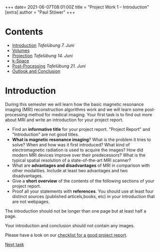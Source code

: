 +++
date= 2021-06-07T08:01:00Z
title = "Project Work 1 – Introduction"
[extra]
author = "Paul Stöwer"
+++

# Contents

- [Introduction](../introduction) *Tafelübung 7. Juni*
- [Volumes](../volume)
- [Projection](../projection) *Tafelübung 14. Juni*
- [k-Space](../projectiondomain)
- [Post-Processing](../postProcessing) *Tafelübung 21. Juni*
- [Outlook and Conclusion](../conclusion)

# Introduction

During this semester we will learn how the basic magnetic resonance imaging (MRI) reconstruction algorithms work and we will learn some post-processing method for medical imaging.
Your first task is to find out more about MRI and write an introduction for your project report.

- Find an **informative title** for your project report. "Project Report" and "Introduction" are not good titles.
- **What is magnetic resonance imaging**?
  What is the problem it tries to solve? When and how was it first introduced?
  What kind of electromagnetic radiation is used to acquire the images?
  How did modern MRI devices improve over their predecessors? What is the typical spatial resolution of a state-of-the-art MRI scanner?
- What are **advantages and disadvantages** of MRI in comparison with other modalities. Include at least two advantages and
  two disadvantages.
- Give a **short overview** of the contents of the following sections of your project report.
- Proof all your statements with **references**. You should use at least four distinct sources (published articels,books, etc) in your introduction that are
  not webpages.


The introduction should not be longer than one page but at least half a page. 


Your introduction and conclusion should not contain any images.

Please have a look on our [checklist for a good project report](../checklist).
<!--Whenever we refer to the maximum length of a section we're not counting figures and tables and just consider the length-->
<!--of the text.-->

[Next task](../volume)


